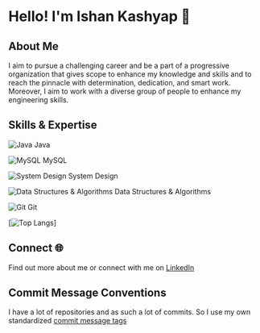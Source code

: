# Hello! I'm Ishan Kashyap 👋

## About Me

I aim to pursue a challenging career and be a part of a progressive organization that gives scope to enhance my knowledge and skills and to reach the pinnacle with determination, dedication, and smart work. Moreover, I aim to work with a diverse group of people to enhance my engineering skills.

## Skills & Expertise

![Java](https://img.icons8.com/color/48/000000/java-coffee-cup-logo.png) Java  

![MySQL](https://img.icons8.com/color/48/000000/mysql.png) MySQL  

![System Design](https://img.icons8.com/ios/50/000000/cloud-network.png) System Design

![Data Structures & Algorithms](https://img.icons8.com/color/48/000000/graph.png) Data Structures & Algorithms  

![Git](https://img.icons8.com/color/48/000000/git.png) Git  

[![Top Langs](https://github-readme-stats.vercel.app/api/top-langs/?username=IshanKashyap01)]

## Connect 🌐

Find out more about me or connect with me on [LinkedIn](https://www.linkedin.com/in/ishan-kashyap-757-sa/)

## Commit Message Conventions

I have a lot of repositories and as such a lot of commits. So I use my own
standardized [commit message tags](Commit%20Tags.md)
